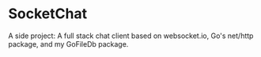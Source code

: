 # SocketChat

A side project: A full stack chat client based on websocket.io, Go's net/http package, and my GoFileDb package.
